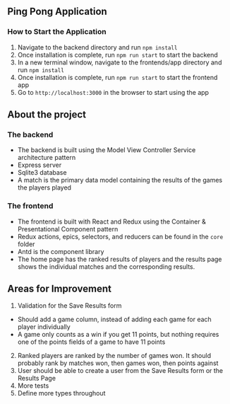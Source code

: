 ## Ping Pong Application

### How to Start the Application

1. Navigate to the backend directory and run `npm install`
2. Once installation is complete, run `npm run start` to start the backend
3. In a new terminal window, navigate to the frontends/app directory and run `npm install`
4. Once installation is complete, run `npm run start` to start the frontend app
5. Go to `http://localhost:3000` in the browser to start using the app

## About the project

### The backend

- The backend is built using the Model View Controller Service architecture pattern
- Express server
- Sqlite3 database
- A match is the primary data model containing the results of the games the players played

### The frontend

- The frontend is built with React and Redux using the Container & Presentational Component pattern
- Redux actions, epics, selectors, and reducers can be found in the `core` folder
- Antd is the component library
- The home page has the ranked results of players and the results page shows the individual matches and the corresponding results.

## Areas for Improvement

1. Validation for the Save Results form

- Should add a game column, instead of adding each game for each player individually
- A game only counts as a win if you get 11 points, but nothing requires one of the points fields of a game to have 11 points

2. Ranked players are ranked by the number of games won. It should probably rank by matches won, then games won, then points against
3. User should be able to create a user from the Save Results form or the Results Page
4. More tests
5. Define more types throughout
